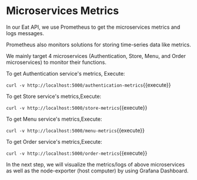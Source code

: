 # Microservices Metrics

In our Eat API, we use Prometheus to get the microservices metrics and logs messages. 

Prometheus also monitors solutions for storing time-series data like metrics. 

We mainly target 4 microservices (Authentication, Store, Menu, and Order microservices) to monitor their functions.

To get Authentication service's metrics, Execute:

`curl -v http://localhost:5000/authentication-metrics`{{execute}}

To get Store service's metrics,Execute:

`curl -v http://localhost:5000/store-metrics`{{execute}}

To get Menu service's metrics,Execute:

`curl -v http://localhost:5000/menu-metrics`{{execute}}

To get Order service's metrics,Execute:

`curl -v http://localhost:5000/order-metrics`{{execute}}

In the next step, we will visualize the metrics/logs of above microservices as well as the node-exporter (host computer) by using Grafana Dashboard.
